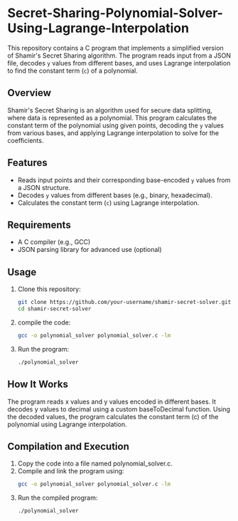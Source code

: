 # Secret-Sharing-Polynomial-Solver-Using-Lagrange-Interpolation

This repository contains a C program that implements a simplified version of Shamir's Secret Sharing algorithm. The program reads input from a JSON file, decodes `y` values from different bases, and uses Lagrange interpolation to find the constant term (`c`) of a polynomial.

## Overview
Shamir's Secret Sharing is an algorithm used for secure data splitting, where data is represented as a polynomial. This program calculates the constant term of the polynomial using given points, decoding the `y` values from various bases, and applying Lagrange interpolation to solve for the coefficients.

## Features
- Reads input points and their corresponding base-encoded `y` values from a JSON structure.
- Decodes `y` values from different bases (e.g., binary, hexadecimal).
- Calculates the constant term (`c`) using Lagrange interpolation.

## Requirements
- A C compiler (e.g., GCC)
- JSON parsing library for advanced use (optional)

## Usage
1. Clone this repository:
   ```bash
   git clone https://github.com/your-username/shamir-secret-solver.git
   cd shamir-secret-solver

2. compile the code:
   ```bash
   gcc -o polynomial_solver polynomial_solver.c -lm
   
4. Run the program:
   ```bash
   ./polynomial_solver
## How It Works
The program reads x values and y values encoded in different bases.
It decodes y values to decimal using a custom baseToDecimal function.
Using the decoded values, the program calculates the constant term (c) of the polynomial using Lagrange interpolation.

## Compilation and Execution
1. Copy the code into a file named polynomial_solver.c.
2. Compile and link the program using:
   ```bash
   gcc -o polynomial_solver polynomial_solver.c -lm
4. Run the compiled program:
   ```bash
   ./polynomial_solver
